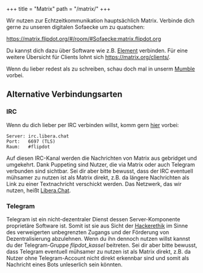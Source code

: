 +++
title = "Matrix"
path = "/matrix/"
+++

Wir nutzen zur Echtzeitkommunikation hauptsächlich Matrix. Verbinde dich gerne zu unseren digitalen Sofaecke um zu quatschen: 

<https://matrix.flipdot.org/#/room/#Sofaecke:matrix.flipdot.org>

Du kannst dich dazu über Software wie z.B. [Element](https://element.io/get-started) verbinden. Für eine weitere Übersicht für Clients lohnt sich <https://matrix.org/clients/>.

Wenn du lieber redest als zu schreiben, schau doch mal in unserm [Mumble](/mumble/) vorbei.

## Alternative Verbindungsarten

### IRC

Wenn du dich lieber per IRC verbinden willst, komm gern [hier](ircs://irc.libera.chat:6697) vorbei:

```
Server: irc.libera.chat
Port:   6697 (TLS)
Raum:   #flipdot
```

Auf diesen IRC-Kanal werden die Nachrichten von Matrix aus gebridget und umgekehrt. Dank Puppeting sind Nutzer, die via Matrix oder auch Telegram verbunden sind sichtbar. Sei dir aber bitte bewusst, dass der IRC eventuell mühsamer zu nutzen ist als Matrix direkt, z.B. da längere Nachrichten als Link zu einer Textnachricht verschickt werden. Das Netzwerk, das wir nutzen, heißt [Libera.Chat](https://libera.chat/).

### Telegram

Telegram ist ein nicht-dezentraler Dienst dessen Server-Komponente proprietäre Software ist. Somit ist sie aus Sicht der [Hackerethik](https://www.ccc.de/de/hackerethik) im Sinne des verweigerten unbegrenzten Zugangs und der Förderung von Dezentralisierung abzulehnen. Wenn du ihn dennoch nutzen willst kannst du der Telegram-Gruppe *flipdot_kassel* beitreten. Sei dir aber bitte bewusst, dass Telegram eventuell mühsamer zu nutzen ist als Matrix direkt, z.B. da Nutzer ohne Telegram-Account nicht direkt erkennbar sind und somit als Nachricht eines Bots unleserlich sein könnten.
